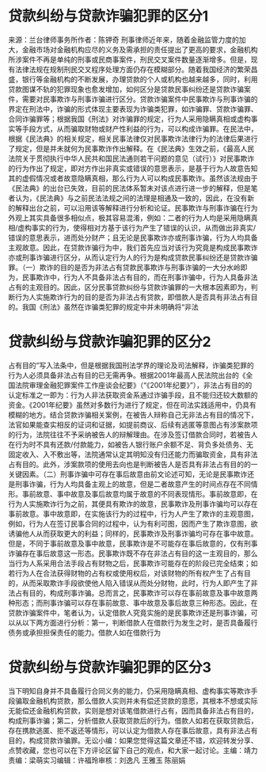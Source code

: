 # 贷款纠纷与贷款诈骗犯罪的区分1

来源：兰台律师事务所作者：陈钾奇 刑事律师近年来，随着金融监管力度的加大，金融市场对金融机构应尽的义务及需承担的责任提出了更高的要求，金融机构所涉案件不再是单纯的刑事或民商事案件，刑民交叉案件数量逐渐增多。但是，现有法律法规在规制刑民交叉程序处理方面仍存在模糊部分。随着我国经济的繁荣昌盛，银行等金融机构的不断发展，办理贷款的个人或机构也越来越多，同时，利用贷款图谋不轨的犯罪现象也愈发增加，如何区分是贷款民事纠纷还是贷款诈骗案件，需要对民事欺诈与刑事诈骗进行区分。贷款诈骗案件中民事欺诈与刑事诈骗的界定在刑法中，诈骗的形式体现主要表现为诈骗类犯罪，如诈骗罪、贷款诈骗罪、合同诈骗罪等；根据我国《刑法》对诈骗罪的规定，行为人采用隐瞒真相或虚构事实等手段方式，从而骗取财物或财产性利益的行为，可以构成诈骗罪。在民法中，根据《民法典》的相关规定，相关民事法律仅对民事欺诈法律行为的法律后果进行了规定，但是并未就何为民事欺诈作出解释。在《民法典》生效之前，《最高人民法院关于贯彻执行中华人民共和国民法通则若干问题的意见（试行）》对民事欺诈的行为作出了规定，即对方作出非真实或错误的意思表示，是基于行为人故意告知其的虚假情况或者故意隐瞒真相，那么行为人可以构成民事欺诈。虽然该法规由于《民法典》的出台已失效，目前的民法体系暂未对该点进行进一步的解释，但是笔者认为，《民法典》与之前民法法规之间的法理是相通及一致的，因此，在没有新的解释出台之前，可以沿用该等解释进行分析和论证。民事欺诈与刑事诈骗在行为外观上其实具备很多相似点，极其容易混淆，例如：二者的行为人均是采用隐瞒真相/虚构事实的行为，使得相对方基于该行为产生了错误的认识，从而做出非真实/错误的意思表示，进而处分财产；且无论是民事欺诈亦或刑事诈骗，行为人均具备主观故意。因此，在贷款诈骗行为中，我们首先应当对该行为究竟是构成民事欺诈亦或刑事诈骗进行区分，从而认定行为人的行为是构成贷款民事纠纷还是贷款诈骗罪。（一）欺诈的目的是否为非法占有贷款民事欺诈与刑事诈骗的一大分水岭即为，民事欺诈中，行为人不具备非法占有目的，而在刑事诈骗中，行为人具备非法占有的主观目的。因此，区分民事贷款纠纷与贷款诈骗罪的一大根本因素即为，判断行为人实施欺诈行为的目的是否为非法占有贷款，即借款人是否具有非法占有目的。我国《刑法》虽然在诈骗类犯罪的规定中并未明确将“非法

# 贷款纠纷与贷款诈骗犯罪的区分2

占有目的”写入法条中，但是根据我国刑法学界的理论及司法解释，诈骗类犯罪的行为人必须具备非法占有目的已无需再争。根据2001年最高人民法院出台的《全国法院审理金融犯罪案件工作座谈会纪要》（“《2001年纪要》”），非法占有目的的认定标准之一即为：行为人非法获取资金系通过诈骗手段，且不能归还较大数额的资金。《2001年纪要》虽然对多数行为进行了规定，但在司法实践适用中，仍具有模糊的地方。结合贷款诈骗相关案例，在被告人辩称自己无非法占有目的情况下，法官如果能查实相反的证词和证据，如提前商议、后续有逃匿等意图占有涉案款项的行为，法院往往不予采纳被告人的辩解理由。在涉及签订借款合同时，若被告人在行为时不具有还款/付款能力，如被告人银行账户余额不足、背负多处债务、无固定收入、入不敷出等，法院通常认定其明知没有归还能力而骗取资金，具有非法占有目的。此外，涉案款项的使用去向也是判断被告人是否具有非法占有目的的一关键因素。（二）刑事诈骗中可存在事后故意由前文论述可知，无论是民事欺诈还是刑事诈骗，行为人均具备主观上的故意，但是二者故意产生的时间点存在不同情形。事前故意、事中故意及事后故意均属于故意的不同表现情形。事前故意即，在行为人实施欺诈行为之前，其便具有欺诈的故意，民事欺诈及刑事诈骗均可以存在事前故意。事中故意即，在实施该行为的过程中，行为人产生了欺诈的主观意图，例如，行为人在签订民事合同的过程中，认为有利可图，因而产生了欺诈意图，欲诱骗他人从而获取更大的利益；同样的，民事欺诈及刑事诈骗均可存在事中故意。但是，不同于事前故意及事中故意，民事欺诈是不可能存在事后故意的，仅有刑事诈骗存在事后故意这一形态。民事欺诈既不存在非法占有目的这一主观目的，那么当行为人系采用合法手段占有财物之后，民事欺诈可能存在的阶段已完全结束；如若行为人在合法获得财物的占有权或使用权后，对该财物的所有权产生了占有目的，从而采取欺诈手段欲使他人陷入错误从而处分财物，此时，行为人即产生了非法占有目的，构成刑事诈骗。总而言之，民事欺诈可以存在事前故意及事中故意两种形态；而刑事诈骗可以存在事前故意、事中故意及事后故意三种形态。因此，在贷款诈骗案件中，笔者认为，认定借款人究竟实施的是民事欺诈还是刑事诈骗，可以从以下两方面进行分析：第一，判断借款人在借款行为发生之时，是否具备履行债务或承担担保责任的能力。借款人如在借款行为

# 贷款纠纷与贷款诈骗犯罪的区分3

当下明知自身并不具备履行合同义务的能力，仍采用隐瞒真相、虚构事实等欺诈手段骗取金融机构贷款，那么借款人实则并未有偿还贷款的意愿，其根本不想或实际无能偿还金融机构贷款，实则是想对该笔借款进行占有，因而具备非法占有目的，构成刑事诈骗；第二，分析借款人获取贷款后的行为。借款人如若在获取贷款后，存在携款逃匿、拒不返还等情形，可以认定为借款人存在事后故意，具有非法占有目的，构成贷款诈骗罪。无讼小编：如果您觉得这篇文章还不错，欢迎转发分享、点赞收藏，您也可以在下方评论区留下自己的观点，和大家一起讨论。主编：靖力责编：梁萌实习编辑：许福玲审核：刘逸凡 王雅玉 陈丽娟

